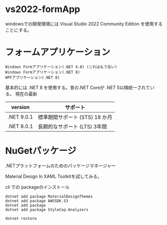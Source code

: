 ﻿# vs2022-formApp

windowsでの開発環境には Visual Studio 2022 Community Edition を使用することにする。


# フォームアプリケーション

```
Windows Formアプリケーション(.NET 4.8) (これはもう古い)
Windows Formアプリケーション(.NET 8)
WPFアプリケーション(.NET 8)
```
基本的には .NET 8 を使用する。昔の.NET Coreが .NET 5以降統一されている。
現在の最新

| version | サポート |
| --- | --- |
|.NET 9.0.1| 標準期間サポート (STS) 18 か月|
|.NET 8.0.1| 長期的なサポート (LTS) 3年間|

# NuGetパッケージ

.NETプラットフォームのためのパッケージマネージャー

Material Design In XAML Toolkitを試してみる。

cli での packageのインストール
```
dotnet add package MaterialDesignThemes
dotnet add package AWSSDK.S3
dotnet add package 
dotnet add package StyleCop.Analyzers
```


```
dotnet restore
```